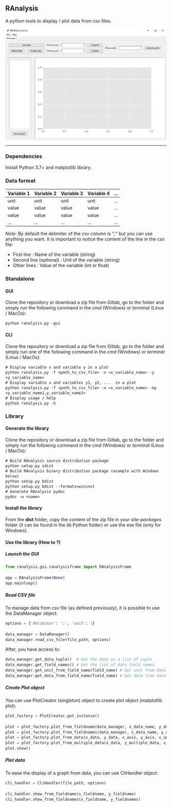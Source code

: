**RAnalysis**
-------------

A python tools to display / plot data from csv files.

![RAnalaysis](ranalysis.jpg "RAnalaysis")

-------------
### Dependencies

Install Python 3.7+ and matplotlib library.

### Data format

| Variable 1 | Variable 2 | Variable 3 | Variable 4 | ... |
|------------|------------|------------|------------|-----|
| unit       | unit       | unit       | unit       | ... |
| value      | value      | value      | value      | ... |
| value      | value      | value      | value      | ... |
| ...        | ...        | ...        | ...        | ... |

*Note*: By default the delimiter of the csv column is ";" but you can use anything you want.
It is important to notice the content of the line in the csv file:

- First line : Name of the variable (string)
- Second line (optional) : Unit of the variable (string) 
- Other lines : Value of the variable (int or float)

### Standalone

#### GUI

Clone the repository or download a zip file from Gitlab, go to the folder and simply run the following command in the *cmd* (Windows) or *terminal* (Linux / MacOs):

	python ranalysis.py -gui

#### CLI

Clone the repository or download a zip file from Gitlab, go to the folder and simply run one of the following command in the *cmd* (Windows) or *terminal* (Linux / MacOs):
    
    # Display variable x and variable y in a plot
	python ranalysis.py -f <path_to_csv_file> -x <x_variable_name> -y <y_variable_name>
	# Display variable x and variables y1, y2, ...  in a plot
	python ranalysis.py -f <path_to_csv_file> -x <x_variable_name> -my <y_variable_name1,y_variable_name2>
	# Display usage / help
	python ranalysis.py -h

### Library

#### Generate the library

Clone the repository or download a zip file from Gitlab, go to the folder and simply run the following command in the *cmd* (Windows) or *terminal* (Linux / MacOs):

    # Build RAnalysis source distribution package
    python setup.py sdist
    # Build RAnalysis binary distribution package (example with Windows below)
    python setup.py bdist
    python setup.py bdist --formats=wininst
    # Generate RAnalysis pydoc
    pydoc -w <name>

#### Install the library

From the **dist** folder, copy the content of the zip file in your *site-packages* folder (it can be found in the *lib* Python folder) or use the exe file (only for Windows).

#### Use the library (How to ?)

##### Launch the GUI

```python
from ranalysis.gui.ranalysisframe import RAnalysisFrame

app = RAnalysisFrame(None)
app.mainloop()
```

##### Read CSV file

To manage data from csv file (as defined previously), it is possible to use the DataManager object:

```python
options = {'delimiter': ';', 'unit': 1}

data_manager = DataManager()
data_manager.read_csv_file(file_path, options)
```

After, you have access to:

```python
data_manager.get_data_tuple()  # Get the data as a list of tuple
data_manager.get_field_names() # Get the list of data field names
data_manager.get_unit_from_field_name(field_name) # Get unit from data field name
data_manager.get_data_from_field_name(field_name) # Get data from data field name
```

##### Create Plot object

You can use PlotCreator (singleton) object to create plot object (matplotlib plot):

```python
plot_factory = PlotCreator.get_instance()

plot = plot_factory.plot_from_fieldname(data_manager, x_data_name, y_data_name)
plot = plot_factory.plot_from_fieldnames(data_manager, x_data_name, y_data_names)
plot = plot_factory.plot_from_data(x_data, y_data, x_axis, y_axis, x_unit, y_unit)
plot = plot_factory.plot_from_multiple_data(x_data, y_multiple_data, x_axis, y_multiple_axis, x_unit, y_unit)
plot.show()
```

##### Plot data

To ease the display of a graph from data, you can use CliHandler object:

```python
cli_handler = CliHandler(file_path, options)

cli_handler.show_from_fieldname(x_fieldname, y_fieldname)
cli_handler.show_from_fieldnames(x_fieldname, y_fieldnames)
```
